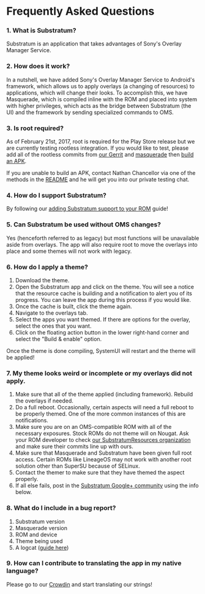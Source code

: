 # Frequently Asked Questions

### 1. What is Substratum?

Substratum is an application that takes advantages of Sony's Overlay Manager
Service.

### 2. How does it work?

In a nutshell, we have added Sony's Overlay Manager Service to Android's framework,
which allows us to apply overlays (a changing of resources) to applications, which will
change their looks. To accomplish this, we have Masquerade, which is compiled
inline with the ROM and placed into system with higher privileges, which acts as
the bridge between Substratum (the UI) and the framework by sending specialized
commands to OMS.

### 3. Is root required?

As of February 21st, 2017, root is required for the Play Store release but we are
currently testing rootless integration. If you would like to test, please add all
of the rootless commits from [our Gerrit](https://substratum.review/#/q/topic:rootless) and [masquerade](https://github.com/substatum/masquerade/commits/n-rootless) then [build an APK](BuildingSubstratum.md).

If you are unable to build an APK, contact Nathan Chancellor via one of the methods
in the [README](README.md) and he will get you into our private testing chat.

### 4. How do I support Substratum?

By following our [adding Substratum support to your ROM](AddingSupport.md) guide!

### 5. Can Substratum be used without OMS changes?

Yes (henceforth referred to as legacy) but most functions will be unavailable aside
from overlays. The app will also require root to move the overlays into place
and some themes will not work with legacy.

### 6. How do I apply a theme?

1. Download the theme.
2. Open the Substratum app and click on the theme. You will see a notice that the resource cache is building and a notification to alert you of its progress. You can leave the app during this process if you would like.
3. Once the cache is built, click the theme again.
4. Navigate to the overlays tab.
5. Select the apps you want themed. If there are options for the overlay, select the ones that you want.
6. Click on the floating action button in the lower right-hand corner and select the "Build & enable" option.

Once the theme is done compiling, SystemUI will restart and the theme will be applied!

### 7. My theme looks weird or incomplete or my overlays did not apply.

1. Make sure that all of the theme applied (including framework). Rebuild the overlays if needed.
2. Do a full reboot. Occasionally, certain aspects will need a full reboot to be properly themed. One of the more common instances of this are notifications.
3. Make sure you are on an OMS-compatible ROM with all of the necessary exposures. Stock ROMs do not theme will on Nougat. Ask your ROM developer to check [our SubstratumResources organization](https://github.com/SubstratumResources) and make sure their commits line up with ours.
4. Make sure that Masquerade and Substratum have been given full root access. Certain ROMs like LineageOS may not work with another root solution other than SuperSU because of SELinux.
5. Contact the themer to make sure that they have themed the aspect properly.
6. If all else fails, post in the [Substratum Google+ community](https://plus.google.com/communities/102261717366580091389) using the info below.

### 8. What do I include in a bug report?

1. Substratum version
2. Masquerade version
3. ROM and device
4. Theme being used
5. A logcat ([guide here](https://raw.githubusercontent.com/nathanchance/Android-Tools/master/Guides/Proper_Bug_Reporting.txt))

### 9. How can I contribute to translating the app in my native language?

Please go to our [Crowdin](http://translate.projektsubstratum.com) and start translating our strings!

